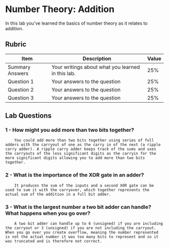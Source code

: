 # Number Theory: Addition

In this lab you've learned the basics of number theory as it relates to addition.

## Rubric

| Item | Description | Value |
| ---- | ----------- | ----- |
| Summary Answers | Your writings about what you learned in this lab. | 25% |
| Question 1 | Your answers to the question | 25% |
| Question 2 | Your answers to the question | 25% |
| Question 3 | Your answers to the question | 25% |

## Lab Questions

### 1 - How might you add more than two bits together?
        You could add more than two bits together using series of full adders with the carryout of one as the carry in of the next (a ripple carry adder). A ripple carry adder keeps track of the sums and uses the carryouts of the less significant digits as the carryin for the more significant digits allowing you to add more than two bits together.

### 2 - What is the importance of the XOR gate in an adder?
        It produces the sum of the inputs and a second XOR gate can be used to sum it with the carryover, which together represents the actual sum of the addition in a full bit adder.

### 3 - What is the largest number a two bit adder can handle? What happens when you go over?
        A two bit adder can handle up to 6 (unsigned) if you are including the carryout or 3 (unsigned) if you are not including the carryout. When you go over you create overflow, meaning the number represented is not the actual number it was too many bits to represent and so it was truncated and is therefore not correct.